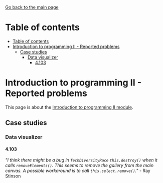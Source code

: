 [Go back to the main page](../../../README.md)

# Table of contents

- [Table of contents](#table-of-contents)
- [Introduction to programming II - Reported problems](#introduction-to-programming-ii---reported-problems)
  - [Case studies](#case-studies)
    - [Data visualizer](#data-visualizer)
      - [4.103](#4103)

# Introduction to programming II - Reported problems

This page is about the [Introduction to programming II module](../../../modules/level_4/introduction_to_programming_ii/).

## Case studies

### Data visualizer

#### 4.103

_"I think there might be a bug in `TechDiversityRace` `this.destroy()` when it calls `removeElements()`. This seems to remove the gallery from the main canvas. A possible workaround is to call `this.select.remove()`."_ - Ray Stinson
